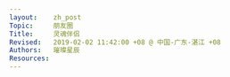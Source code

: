```yaml
---
layout:    zh_post
Topic:     朋友圈
Title:     灵魂伴侣
Revised:   2019-02-02 11:42:00 +08 @ 中国-广东-湛江 +08
Authors:   璀璨星辰
Resources:
---
```


